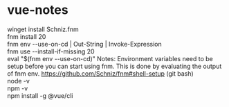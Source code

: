# vue-notes

winget install Schniz.fnm <br />
fnm install 20 <br />
fnm env --use-on-cd | Out-String | Invoke-Expression <br />
fnm use --install-if-missing 20 <br />
eval "$(fnm env --use-on-cd)" Notes: Environment variables need to be setup before you can start using fnm. This is done by evaluating the output of fnm env. https://github.com/Schniz/fnm#shell-setup (git bash) <br />
node -v <br />
npm -v <br />
npm install -g @vue/cli <br />
